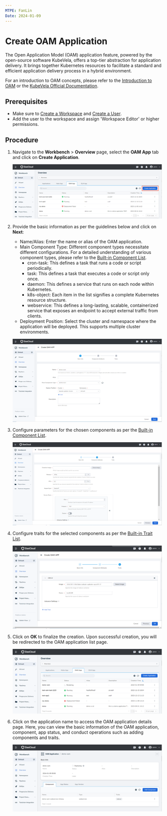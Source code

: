 ```yaml
---
MTPE: FanLin
Date: 2024-01-09
---
```


# Create OAM Application

The Open Application Model (OAM) application feature, powered by the open-source software KubeVela, offers a top-tier abstraction for application delivery. It brings together Kubernetes resources to facilitate a standard and efficient application delivery process in a hybrid environment.

For an introduction to OAM concepts, please refer to the [Introduction to OAM](concept.md) or the [KubeVela Official Documentation](http://kubevela.net/docs/v1.2/).

## Prerequisites

- Make sure to [Create a Workspace](../../../ghippo/user-guide/workspace/workspace.md) and [Create a User](../../../ghippo/user-guide/access-control/user.md/).
- Add the user to the workspace and assign 'Workspace Editor' or higher permissions.

## Procedure

1. Navigate to the __Workbench__ > __Overview__ page, select the __OAM App__ tab and click on __Create Application__.

    ![Create Application](../../images/oam01.png)

2. Provide the basic information as per the guidelines below and click on __Next__:

    - Name/Alias: Enter the name or alias of the OAM application.
    - Main Component Type: Different component types necessitate different configurations. For a detailed understanding of various component types, please refer to the [Built-in Component List](https://kubevela.io/en/docs/end-user/components/references).
        - cron-task: This defines a task that runs a code or script periodically.
        - task: This defines a task that executes a code or script only once.
        - daemon: This defines a service that runs on each node within Kubernetes.
        - k8s-object: Each item in the list signifies a complete Kubernetes resource structure.
        - webservice: This defines a long-lasting, scalable, containerized service that exposes an endpoint to accept external traffic from clients.
    - Deployment Position: Select the cluster and namespace where the application will be deployed. This supports multiple cluster environments.

    ![Basic Info](../../images/oam02.png)

3. Configure parameters for the chosen components as per the [Built-in Component List](https://kubevela.io/en/docs/end-user/components/references).

    ![Conponent Contributes](../../images/oam03.png)

4. Configure traits for the selected components as per the [Built-in Trait List](https://kubevela.io/en/docs/end-user/traits/references).

    ![Traits](../../images/oam04.png)

5. Click on __OK__ to finalize the creation. Upon successful creation, you will be redirected to the OAM application list page.

    ![Create Successfully](../../images/oam05.png)

6. Click on the application name to access the OAM application details page. Here, you can view the basic information of the OAM application, component, app status, and conduct operations such as adding components and traits.

    ![Detailed Info](../../images/oam06.png)
